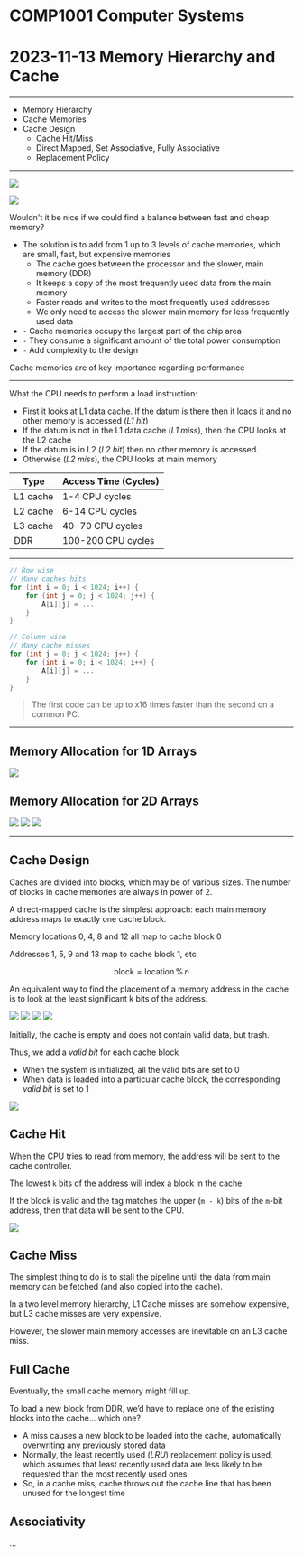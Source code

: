 # COMP1001 Computer Systems
# 2023-11-13 Memory Hierarchy and Cache

---

- Memory Hierarchy
- Cache Memories
- Cache Design
    - Cache Hit/Miss
    - Direct Mapped, Set Associative, Fully Associative
    - Replacement Policy

---

![](https://runestone.academy/ns/books/published/welcomecs2/external/ComputerArchitecture/Images/Memory-Hierarchy.jpg)

![](https://www.researchgate.net/profile/Bojan-Jovanovic-6/publication/281805561/figure/fig1/AS:324966131224576@1454489371431/Typical-structure-of-a-computer-memory-hierarchy.png)

Wouldn't it be nice if we could find a balance between fast and cheap memory?
- The solution is to add from 1 up to 3 levels of cache memories, which are small, fast, but expensive memories
    - The cache goes between the processor and the slower, main memory (DDR)
    - It keeps a copy of the most frequently used data from the main memory
    - Faster reads and writes to the most frequently used addresses
    - We only need to access the slower main memory for less frequently used
data
- `-` Cache memories occupy the largest part of the chip area
- `-` They consume a significant amount of the total power consumption
- `-` Add complexity to the design

Cache memories are of key importance regarding performance

---

What the CPU needs to perform a load instruction:
- First it looks at L1 data cache. If the datum is there then it loads it and no other memory is accessed (*L1 hit*)
- If the datum is not in the L1 data cache (*L1 miss*), then the CPU looks at the L2 cache
- If the datum is in L2 (*L2 hit*) then no other memory is accessed.
- Otherwise (*L2 miss*), the CPU looks at main memory

Type     | Access Time (Cycles)
---      | --- 
L1 cache | 1-4 CPU cycles
L2 cache | 6-14 CPU cycles
L3 cache | 40-70 CPU cycles
DDR      | 100-200 CPU cycles

---

```cpp
// Row wise
// Many caches hits
for (int i = 0; i < 1024; i++) {
    for (int j = 0; j < 1024; j++) {
        A[i][j] = ...
    }
}
```
```cpp
// Column wise
// Many cache misses
for (int j = 0; j < 1024; j++) {
    for (int i = 0; i < 1024; i++) {
        A[i][j] = ...
    }
}
```

> The first code can be up to x16 times faster than the second on a common PC.

---

## Memory Allocation for 1D Arrays

![](/learning-uni/COMP1001/res/2023-11-13_1D_Arrays.png)

## Memory Allocation for 2D Arrays

![](/learning-uni/COMP1001/res/2023-11-13_2D_Arrays_a.png)
![](/learning-uni/COMP1001/res/2023-11-13_2D_Arrays_b.png)
![](/learning-uni/COMP1001/res/2023-11-13_2D_Arrays_c.png)

---

## Cache Design

Caches are divided into blocks, which may be of various sizes. The number of blocks in cache memories are always in power of 2.

A direct-mapped cache is the simplest approach: each main memory address maps to exactly one cache block.


Memory locations 0, 4, 8 and 12 all map to cache block 0

Addresses 1, 5, 9 and 13 map to cache block 1, etc

$$\text{block} = \text{location} \, \% \, n$$

An equivalent way to find the placement of a memory address in the cache is to look at the least significant k bits of the address.

![](/learning-uni/COMP1001/res/2023-11-13_CacheBlocks_a.png)
![](/learning-uni/COMP1001/res/2023-11-13_CacheBlocks_b.png)
![](/learning-uni/COMP1001/res/2023-11-13_CacheBlocks_c.png)
![](/learning-uni/COMP1001/res/2023-11-13_CacheBlocks_d.png)

Initially, the cache is empty and does not contain valid data, but trash.

Thus, we add a *valid bit* for each cache block
- When the system is initialized, all the valid bits are set to 0
- When data is loaded into a particular cache block, the corresponding *valid bit* is set to 1

![](/learning-uni/COMP1001/res/2023-11-13_CacheBlocks_e.png)

## Cache Hit

When the CPU tries to read from memory, the address will be sent to the cache controller.

The lowest `k` bits of the address will index a block in the cache.

If the block is valid and the tag matches the upper (`m - k`) bits of the `m`-bit address, then that data will be sent to the CPU.

![](/learning-uni/COMP1001/res/2023-11-13_CacheHit.png)

## Cache Miss

The simplest thing to do is to stall the pipeline until the data from main memory can be fetched (and also copied into the cache).

In a two level memory hierarchy, L1 Cache misses are somehow expensive, but L3 cache misses are very expensive.

However, the slower main memory accesses are inevitable on an L3 cache miss.

## Full Cache

Eventually, the small cache memory might fill up.

To load a new block from DDR, we’d have to replace one of the existing blocks into the cache... which one?

- A miss causes a new block to be loaded into the cache, automatically overwriting any previously stored data
- Normally, the least recently used (*LRU*) replacement policy is used, which assumes that least recently used data are less likely to be requested than the most recently used ones
- So, in a cache miss, cache throws out the cache line that has been unused for the longest time

## Associativity

...
